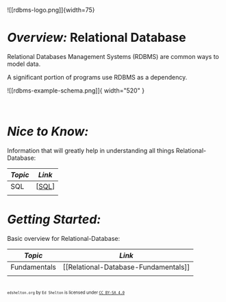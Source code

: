 ![[rdbms-logo.png]]{width=75}
<!---- Image: Logo, Width 75 --------->

# ***Overview:*** Relational Database
<!-- What? --------------------------->
Relational Databases Management Systems (RDBMS) are common ways to model data.

<!-- Why Should People Care? --------->
A significant portion of programs use RDBMS as a dependency.

<!---- Image: Screenshot, Width 520 -->

![[rdbms-example-schema.png]]{ width="520" }

<!-- How Does It Fit Into Process?  -->

<!---- Image: Diagram, Width 720 ----->

<br>

<!----------------------------------------------------------------------------->

# ***Nice to Know:***
Information that will greatly help in understanding all things Relational-Database:

| *Topic*                         | *Link*                                      |
| ------------------------------- | -------------------------------------       |
| SQL                             | [[SQL]]                         |
|                                 |                                             |

<!----------------------------------------------------------------------------->

# ***Getting Started:***
Basic overview for Relational-Database:

| *Topic*                         | *Link*                                     |
| ------------------------------- | ------------------------------------------ |
| Fundamentals                    | [[Relational-Database-Fundamentals]]       |
|                                 |                                            |

<!-- # ***Deep Dive:***
Specific information once fundamentals are understood:

| *Topic*                         | *Link*                                     |
| ------------------------------- | ------------------------------------------ |
| Common Terms & Definitions      | [[Relational-Database-Glossary]]                 |
| In Memory Encryption            | [[Relational-Database-In-Memory-Encryption]]     |
|                                 |                                            | -->

<!----------------------------------------------------------------------------->

<!-- # ***Implementations:***
Examples of *Relational-Database* in real world use.

| *Topic*                         | *Link*                                     |
| ------------------------------- | ------------------------------------------ |
| .NET                            | [[.NET]]                                   |
| Python                          | [[Python]]                                 |
|                                 |                                            | -->

<!----------------------------------------------------------------------------->

<!-- # ***Common Questions:***
Questions you may have:

| *Question*                           | *Answer*                              |
| ------------------------------------ | ------------------------------------- |
|                                      | [Answer](#inline-answer-1)            |
|                                      |                                       | -->

<!-- ## **Inline Answer 1:** -->

<!----------------------------------------------------------------------------->

<!-- # ***Related:***
Topics related to Relational-Database:

| *Topic & Link*                       | *Why*                                 |
| ------------------------------------ | ------------------------------------- |
| [[Business-Analysis]]                | Business Analysis                     |
| [[SDLC]]                             | Software Development Life Cycle       |
|                                      |                                       | -->

<!----------------------------------------------------------------------------->

<br><sup><sub>`edshelton.org` by `Ed Shelton` is licensed under [`CC BY-SA 4.0`](https://creativecommons.org/licenses/by-sa/4.0/)</sub></sup>


[//begin]: # "Autogenerated link references for markdown compatibility"
[SQL]: SQL.md "Overview: SQL"
[//end]: # "Autogenerated link references"
